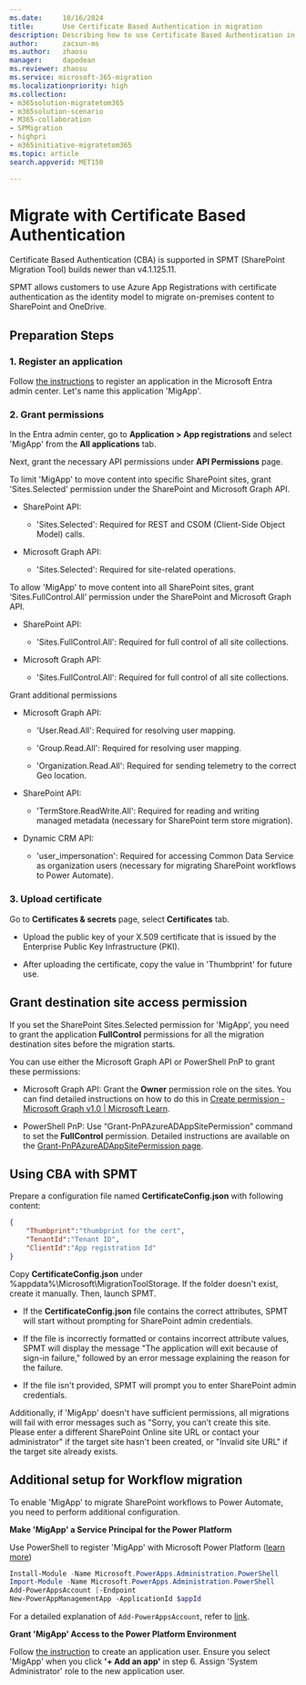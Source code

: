 ```yaml
---
ms.date:     10/16/2024
title:       Use Certificate Based Authentication in migration
description: Describing how to use Certificate Based Authentication in migration.
author:      zacsun-ms
ms.author:   zhaosu
manager:     dapodean
ms.reviewer: zhaosu
ms.service: microsoft-365-migration
ms.localizationpriority: high
ms.collection: 
- m365solution-migratetom365
- m365solution-scenario
- M365-collaboration
- SPMigration
- highpri
- m365initiative-migratetom365
ms.topic: article
search.appverid: MET150

---
```


# Migrate with Certificate Based Authentication

Certificate Based Authentication (CBA) is supported in SPMT (SharePoint Migration Tool) builds newer than v4.1.125.11.

SPMT allows customers to use Azure App Registrations with certificate authentication as the identity model to migrate on-premises content to SharePoint and OneDrive.

## Preparation Steps

### 1. Register an application

Follow [the instructions](/entra/identity-platform/quickstart-register-app?tabs=certificate) to register an application in the Microsoft Entra admin center. Let's name this application 'MigApp'.

### 2. Grant permissions

In the Entra admin center, go to **Application > App registrations** and select 'MigApp' from the **All applications** tab. 

Next, grant the necessary API permissions under **API Permissions** page.

To limit 'MigApp' to move content into specific SharePoint sites, grant 'Sites.Selected' permission under the SharePoint and Microsoft Graph API.

- SharePoint API:

  - 'Sites.Selected': Required for REST and CSOM (Client-Side Object Model) calls.
  
- Microsoft Graph API:

  - 'Sites.Selected': Required for site-related operations.
  
To allow 'MigApp' to move content into all SharePoint sites, grant ‘Sites.FullControl.All’ permission under the SharePoint and Microsoft Graph API.

- SharePoint API:

  - 'Sites.FullControl.All': Required for full control of all site collections.
  
- Microsoft Graph API:

  - 'Sites.FullControl.All': Required for full control of all site collections.
  
Grant additional permissions

- Microsoft Graph API:

  - 'User.Read.All': Required for resolving user mapping.
  
  - 'Group.Read.All': Required for resolving user mapping.
  
  - 'Organization.Read.All': Required for sending telemetry to the correct Geo location.
  
- SharePoint API:

  - 'TermStore.ReadWrite.All': Required for reading and writing managed metadata (necessary for SharePoint term store migration).
  
- Dynamic CRM API:

  - 'user_impersonation': Required for accessing Common Data Service as organization users (necessary for migrating SharePoint workflows to Power Automate).
  
### 3. Upload certificate

 Go to **Certificates & secrets** page, select **Certificates** tab.

- Upload the public key of your X.509 certificate that is issued by the Enterprise Public Key Infrastructure (PKI).

- After uploading the certificate, copy the value in 'Thumbprint' for future use.

## Grant destination site access permission

If you set the SharePoint Sites.Selected permission for 'MigApp', you need to grant the application  **FullControl** permissions for all the migration destination sites before the migration starts. 

You can use either the Microsoft Graph API or PowerShell PnP to grant these permissions:

- Microsoft Graph API: Grant the **Owner** permission role on the sites. You can find detailed instructions on how to do this in [Create permission - Microsoft Graph v1.0 | Microsoft Learn](/graph/api/site-post-permissions?view=graph-rest-1.0&tabs=http).

- PowerShell PnP: Use “Grant-PnPAzureADAppSitePermission” command to set the **FullControl** permission. Detailed instructions are available on the [Grant-PnPAzureADAppSitePermission page](https://pnp.github.io/powershell/cmdlets/Grant-PnPAzureADAppSitePermission.html).

## Using CBA with SPMT

Prepare a configuration file named **CertificateConfig.json** with following content:


```json
{
    "Thumbprint":"thumbprint for the cert",
    "TenantId":"Tenant ID",
    "ClientId":"App registration Id"
}
```

Copy **CertificateConfig.json** under %appdata%\Microsoft\MigrationToolStorage. If the folder doesn't exist, create it manually. Then, launch SPMT.

- If the **CertificateConfig.json** file contains the correct attributes, SPMT will start without prompting for SharePoint admin credentials. 

- If the file is incorrectly formatted or contains incorrect attribute values, SPMT will display the message "The application will exit because of sign-in failure," followed by an error message explaining the reason for the failure.

- If the file isn't provided, SPMT will prompt you to enter SharePoint admin credentials.

Additionally, if 'MigApp' doesn't have sufficient permissions, all migrations will fail with error messages such as "Sorry, you can’t create this site. Please enter a different SharePoint Online site URL or contact your administrator" if the target site hasn't been created, or "Invalid site URL" if the target site already exists.

## Additional setup for Workflow migration

To enable 'MigApp' to migrate SharePoint workflows to Power Automate, you need to perform additional configuration.

**Make 'MigApp' a Service Principal for the Power Platform**

Use PowerShell to register 'MigApp' with Microsoft Power Platform ([learn more](/power-platform/admin/powershell-create-service-principal))


```powershell
Install-Module -Name Microsoft.PowerApps.Administration.PowerShell
Import-Module -Name Microsoft.PowerApps.Administration.PowerShell
Add-PowerAppsAccount [-Endpoint 
New-PowerAppManagementApp -ApplicationId $appId
```

For a detailed explanation of `Add-PowerAppsAccount`, refer to [link](/powershell/module/microsoft.powerapps.administration.powershell/add-powerappsaccount?view=pa-ps-latest).

**Grant 'MigApp' Access to the Power Platform Environment**

Follow [the instruction](/power-platform/admin/manage-application-users) to create an application user. Ensure you select 'MigApp' when you click **'+ Add an app'** in step 6. Assign 'System Administrator' role to the new application user. 

